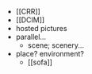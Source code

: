 - [[CRR]]
- [[DCIM]]
- hosted pictures
- parallel...
    - scene; scenery...
- place? environment?
    - [[sofa]]
